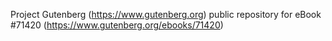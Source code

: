 Project Gutenberg (https://www.gutenberg.org) public repository
for eBook #71420 (https://www.gutenberg.org/ebooks/71420)
